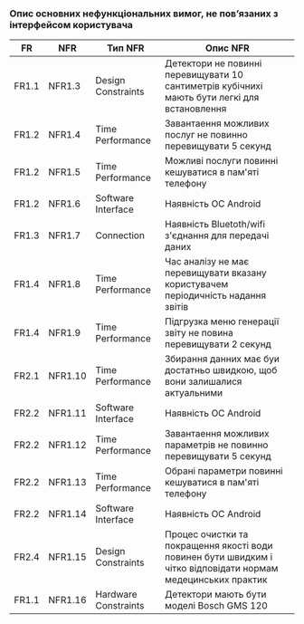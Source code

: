 ### Опис основних нефункціональних вимог, не пов’язаних з інтерфейсом користувача
| FR | NFR | Тип NFR | Опис NFR |
| --- | --- | --- | --- |
| FR1.1 | NFR1.3 | Design Constraints | Детектори не повинні перевищувати 10 сантиметрів кубічнихі мають бути легкі для встановлення|
| FR1.2 | NFR1.4 | Time Performance | Завантаення можливих послуг не повинно перевищувати 5 секунд|
| FR1.2 | NFR1.5 | Time Performance | Можливі послуги повинні кешуватися в пам'яті телефону| 
| FR1.2 | NFR1.6 | Software Interface | Наявність  ОС Android | 
| FR1.3 | NFR1.7 | Connection | Наявність Bluetoth/wifi з'єднання для передачі даних  |
| FR1.4 | NFR1.8 | Time Performance | Час аналізу не має перевищувати вказану користувачем періодичність надання звітів |
| FR1.4 | NFR1.9 | Time Performance | Підгрузка меню генерації звіту не повина перевищувати 2 секунд |
| FR2.1 | NFR1.10 | Time Performance | Збирання данних має буи достатньо швидкою, щоб вони залишалися актуальними  | 
| FR2.2 | NFR1.11 | Software Interface | Наявність  ОС Android | 
| FR2.2 | NFR1.12 | Time Performance | Завантаення можливих параметрів не повинно перевищувати 5 секунд |
| FR2.2 | NFR1.13 | Time Performance | Обрані параметри повинні кешуватися в пам'яті телефону| 
| FR2.2 | NFR1.14 | Software Interface | Наявність  ОС Android | 
| FR2.4 | NFR1.15 | Design Constraints | Процес очистки та покращення якості води повинен бути швидким і чітко відповідати нормам медецинських практик| 
| FR1.1 | NFR1.16 | Hardware Constraints | Детектори мають бути моделі Bosch GMS 120  |
